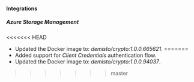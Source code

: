 
#### Integrations

##### Azure Storage Management

<<<<<<< HEAD
- Updated the Docker image to: *demisto/crypto:1.0.0.665621*.
=======
- Added support for *Client Credentials* authentication flow.
- Updated the Docker image to: *demisto/crypto:1.0.0.94037*.
>>>>>>> master
